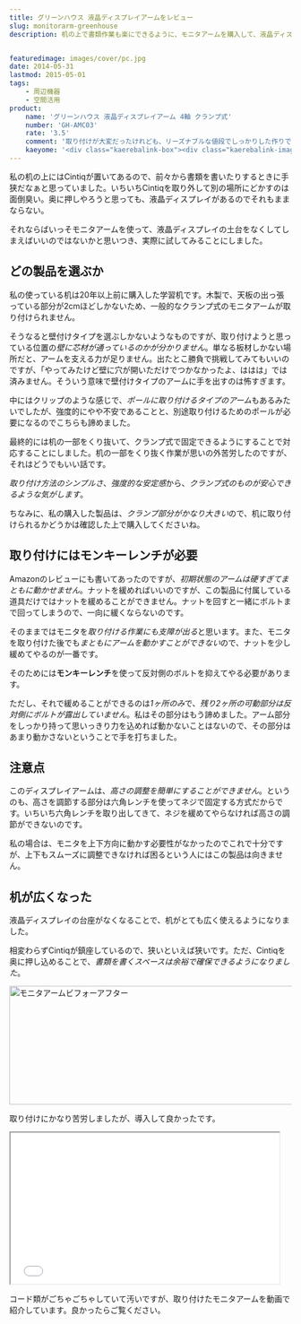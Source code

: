 ```yaml
---
title: グリーンハウス 液晶ディスプレイアームをレビュー
slug: monitorarm-greenhouse
description: 机の上で書類作業も楽にできるように、モニタアームを購入して、液晶ディスプレイの土台を取り外すことにしました。土台がなくなるとモニタの下の空間が広く使えるようになるので、机の上のスペースを有効活用できるようになります。


featuredimage: images/cover/pc.jpg
date: 2014-05-31
lastmod: 2015-05-01
tags: 
    - 周辺機器
    - 空間活用
product:
    name: 'グリーンハウス 液晶ディスプレイアーム 4軸 クランプ式'
    number: 'GH-AMC03'
    rate: '3.5'
    comment: '取り付けが大変だったけれども、リーズナブルな値段でしっかりした作りで良かった。'
    kaeyome: '<div class="kaerebalink-box"><div class="kaerebalink-image"><a href="http://www.amazon.co.jp/exec/obidos/ASIN/B003X519EU/illusionspace-22/ref=nosim/" rel="nofollow" target="_blank"><img src="http://ecx.images-amazon.com/images/I/31-iVZRiFoL._SL160_.jpg" style="border: none;" /></a></div><div class="kaerebalink-info"><div class="kaerebalink-name"><a href="http://www.amazon.co.jp/exec/obidos/ASIN/B003X519EU/illusionspace-22/ref=nosim/" rel="nofollow" target="_blank">グリーンハウス 液晶ディスプレイアーム 4軸 クランプ式 GH-AMC03</a><div class="kaerebalink-powered-date">posted with <a href="http://kaereba.com" rel="nofollow" target="_blank">カエレバ</a></div></div><div class="kaerebalink-detail"> グリーンハウス 2010-07-23    </div><div class="kaerebalink-link1"><div class="shoplinkamazon"><a href="http://www.amazon.co.jp/gp/search?keywords=%83O%83%8A%81%5B%83%93%83n%83E%83X%20%89t%8F%BB%83f%83B%83X%83v%83%8C%83C%83A%81%5B%83%80%204%8E%B2%20%83N%83%89%83%93%83v%8E%AE%20GH-AMC03&__mk_ja_JP=%83J%83%5E%83J%83i&tag=illusionspace-22" rel="nofollow" target="_blank" title="アマゾン" >Amazonで購入</a></div><div class="shoplinkrakuten"><a href="http://hb.afl.rakuten.co.jp/hgc/0e95387f.f2aef20d.0e953880.25e412bd/?pc=http%3A%2F%2Fsearch.rakuten.co.jp%2Fsearch%2Fmall%2F%25E3%2582%25B0%25E3%2583%25AA%25E3%2583%25BC%25E3%2583%25B3%25E3%2583%258F%25E3%2582%25A6%25E3%2582%25B9%2520%25E6%25B6%25B2%25E6%2599%25B6%25E3%2583%2587%25E3%2582%25A3%25E3%2582%25B9%25E3%2583%2597%25E3%2583%25AC%25E3%2582%25A4%25E3%2582%25A2%25E3%2583%25BC%25E3%2583%25A0%25204%25E8%25BB%25B8%2520%25E3%2582%25AF%25E3%2583%25A9%25E3%2583%25B3%25E3%2583%2597%25E5%25BC%258F%2520GH-AMC03%2F-%2Ff.1-p.1-s.1-sf.0-st.A-v.2%3Fx%3D0%26scid%3Daf_ich_link_urltxt%26m%3Dhttp%3A%2F%2Fm.rakuten.co.jp%2F" rel="nofollow" target="_blank" title="楽天市場" >楽天市場で購入</a></div></div></div><div class="booklink-footer" style="clear: left"></div></div>'
---
```


私の机の上にはCintiqが置いてあるので、前々から書類を書いたりするときに手狭だなぁと思っていました。いちいちCintiqを取り外して別の場所にどかすのは面倒臭い。奥に押しやろうと思っても、液晶ディスプレイがあるのでそれもままならない。

それならばいっそモニタアームを使って、液晶ディスプレイの土台をなくしてしまえばいいのではないかと思いつき、実際に試してみることにしました。


## どの製品を選ぶか


私の使っている机は20年以上前に購入した学習机です。木製で、天板の出っ張っている部分が2cmほどしかないため、一般的なクランプ式のモニタアームが取り付けられません。

そうなると壁付けタイプを選ぶしかないようなものですが、取り付けようと思っている位置の<em>壁に芯材が通っているのかが分かりません</em>。単なる板材しかない場所だと、アームを支える力が足りません。出たとこ勝負で挑戦してみてもいいのですが、「やってみたけど壁に穴が開いただけでつかなかったよ、ははは」では済みません。そういう意味で壁付けタイプのアームに手を出すのは怖すぎます。

中にはクリップのような感じで、<em>ポールに取り付けるタイプのアーム</em>もあるみたいでしたが、強度的にやや不安であることと、別途取り付けるためのポールが必要になるのでこちらも諦めました。

最終的には机の一部をくり抜いて、クランプ式で固定できるようにすることで対応することにしました。机の一部をくり抜く作業が思いの外苦労したのですが、それはどうでもいい話です。

<em>取り付け方法のシンプルさ</em>、<em>強度的な安定感</em>から、<em>クランプ式のものが安心できるような気がします</em>。

ちなみに、私の購入した製品は、<em>クランプ部分がかなり大きい</em>ので、机に取り付けられるかどうかは確認した上で購入してくださいね。


## 取り付けにはモンキーレンチが必要


Amazonのレビューにも書いてあったのですが、<em>初期状態のアームは硬すぎてまともに動かせません</em>。ナットを緩めればいいのですが、この製品に付属している道具だけではナットを緩めることができません。ナットを回すと一緒にボルトまで回ってしまうので、一向に緩くならないのです。

そのままではモニタを<em>取り付ける作業にも支障が出る</em>と思います。また、モニタを取り付けた後でも<em>まともにアームを動かすことができない</em>ので、ナットを少し緩めてやるのが一番です。

そのためには<strong>モンキーレンチ</strong>を使って反対側のボルトを抑えてやる必要があります。

ただし、それで緩めることができるのは<em>1ヶ所のみ</em>で、<em>残り2ヶ所の可動部分は反対側にボルトが露出していません</em>。私はその部分はもう諦めました。アーム部分をしっかり持って思いっきり力を込めれば動かないことはないので、その部分はあまり動かさないということで手を打ちました。


## 注意点


このディスプレイアームは、<em>高さの調整を簡単にすることができません</em>。というのも、高さを調節する部分は六角レンチを使ってネジで固定する方式だからです。いちいち六角レンチを取り出してきて、ネジを緩めてやらなければ高さの調節ができないのです。

私の場合は、モニタを上下方向に動かす必要性がなかったのでこれで十分ですが、上下もスムーズに調整できなければ困るという人にはこの製品は向きません。


## 机が広くなった


液晶ディスプレイの台座がなくなることで、机がとても広く使えるようになりました。

相変わらずCintiqが鎮座しているので、狭いといえば狭いです。ただ、Cintiqを奥に押し込めることで、<em>書類を書くスペースは余裕で確保できるようになりました</em>。

<img src="https://wantit.gcreate.jp/wp-content/uploads/2014/05/P5312319.jpg" alt="モニタアームビフォーアフター" width="600" height="212" class="size-full wp-image-521" srcset="https://wantit.gcreate.jp/wp-content/uploads/2014/05/P5312319.jpg 600w, https://wantit.gcreate.jp/wp-content/uploads/2014/05/P5312319-300x106.jpg 300w, https://wantit.gcreate.jp/wp-content/uploads/2014/05/P5312319-500x176.jpg 500w" sizes="(max-width: 600px) 100vw, 600px" />

取り付けにかなり苦労しましたが、導入して良かったです。

<iframe width="480" height="270" src="//www.youtube.com/embed/2XejbZSNyoY" allowfullscreen></iframe>

コード類がごちゃごちゃしていて汚いですが、取り付けたモニタアームを動画で紹介しています。良かったらご覧ください。


  